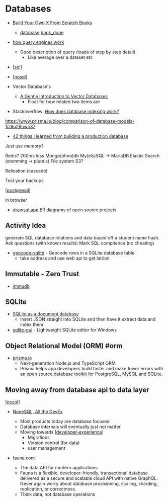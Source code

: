 Databases
=========

* [Build Your Own X From Scratch Books](https://build-your-own.org/)
    * [database](https://build-your-own.org/#section-database) [book_done](https://build-your-own.org/blog/20230420_byodb_done/)

* [how query engines work](https://howqueryengineswork.com/)
    * Good description of query (loads of step by step detail)
        * Like average over a dataset etc

* [[sql]]
* [[nosql]]
* Vector Database's
    * [A Gentle Introduction to Vector Databases](https://frankzliu.com/2021/12/23/a_gentle_introduction_to_vector_databases.html)
        * Float for how related two items are

* Stackoverflow: [How does database indexing work?](https://stackoverflow.com/questions/1108/how-does-database-indexing-work)

https://www.prisma.io/blog/comparison-of-database-models-1iz9u29nwn37

* [42 things I learned from building a production database](https://maheshba.bitbucket.io/blog/2021/10/19/42Things.html)

Just use memory?

Redis?
200ms loss
Mongo(ohno)db
My(els)SQL -> MariaDB
Elastic Search (stemming -> plurals)
File system
S3?

Relication (cascade)

Test your backups

[[postgresql]]

in browser

* [drawsql.app](https://drawsql.app/templates) ER diagrams of open source projects

Activity Idea
-------------

generate SQL database relations and data based off a student name hash.
Ask questions (with known results)
Mark SQL compitence (no cheating)

* [geocode-sqlite](https://github.com/eyeseast/geocode-sqlite) - Geocode rows in a SQLite database table
    * take address and use web api to get lat/lon

Immutable - Zero Trust
----------------------

* [immudb](https://github.com/codenotary/immudb)



SQLite
------

* [SQLite as a document database](https://dgl.cx/2020/06/sqlite-json-support)
    * insert JSON straight into SQLite and then have it extract data and index them
* [sqlite-gui](https://github.com/little-brother/sqlite-gui) -  Lightweight SQLite editor for Windows

Object Relational Model (ORM) #orm
-----------------------

* [prisma.io](https://www.prisma.io/)
    * Next-generation Node.js and TypeScript ORM
    * Prisma helps app developers build faster and make fewer errors with an open source database toolkit for PostgreSQL, MySQL and SQLite.

Moving away from database api to data layer
-------------------------------------------

[[nosql]]

* [NoneSQL, All the DevEx](https://planetscale.com/blog/nonesql-all-the-devex)
    * Most products today are database focused
    * Database internals will eventually just not matter
    * Moving towards [[developer-experience]]
        * Migrations
        * Version control (for data)
        * user management

* [fauna.com](https://fauna.com/)
    * The data API for modern applications
    * Fauna is a flexible, developer-friendly, transactional database delivered as a secure and scalable cloud API with native GraphQL. Never again worry about database provisioning, scaling, sharding, replication, or correctness.
    * Think data, not database operations

[//begin]: # "Autogenerated link references for markdown compatibility"
[sql]: sql.md "sql"
[nosql]: nosql.md "nosql"
[postgresql]: postgresql.md "PostgreSQL"
[developer-experience]: developer-experience.md "Developer Experience"
[//end]: # "Autogenerated link references"